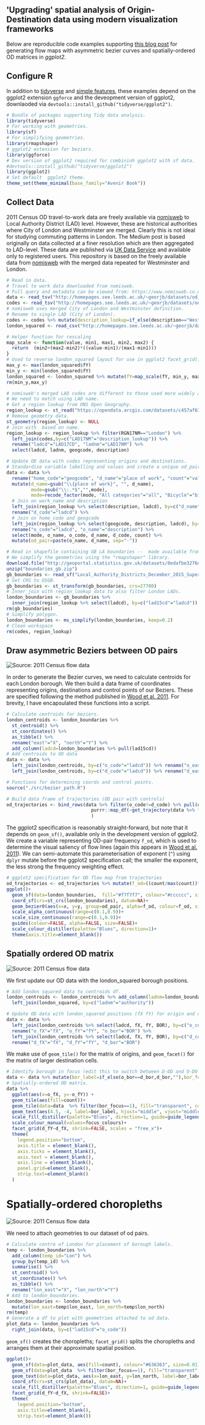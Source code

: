 'Upgrading' spatial analysis of Origin-Destination data using modern visualization frameworks
---------------------------------------------------------------------------------------------

Below are reproducible code examples supporting [this blog post](https://medium.com/@roger.beecham.231/upgrading-spatial-analysis-of-origin-destination-data-using-modern-vis-frameworks-part-1-of-2-ee1c6481a595) for generating flow maps with asymmetric bezier curves and spatially-ordered OD matrices in *ggplot2*.

Configure R
-----------

In addition to [tidyverse](https://cran.r-project.org/web/packages/tidyverse/index.html) and [simple features](https://cran.r-project.org/web/packages/sf/index.html), these examples depend on the ggplot2 extension `ggforce` and the deveopment version of ggplot2, downlaoded via `devtools::install_github("tidyverse/ggplot2")`.

``` r
# Bundle of packages supporting Tidy data analysis.
library(tidyverse)
# For working with geometries.
library(sf)
# For simplifying geometries.
library(rmapshaper)
# ggplot2 extension for beziers.
library(ggforce)
# Dev version of ggplot2 required for combininh ggplot2 with sf data. 
#devtools::install_github("tidyverse/ggplot2")
library(ggplot2)
# Set default  ggplot2 theme.
theme_set(theme_minimal(base_family="Avenir Book"))
```

Collect Data
------------

2011 Census OD travel-to-work data are freely available via [nomisweb](https://www.nomisweb.co.uk) to Local Authority District (LAD) level. However, these are historical authorities where City of London and Westminster are merged. Clearly this is not ideal for studying commuting patterns in London. The Medium post is based originally on data collected at a finer resolution which are then aggregated to LAD-level. These data are published via [UK Data Service](https://census.ukdataservice.ac.uk) and available only to registered users. This repository is based on the freely available data from [nomisweb](https://www.nomisweb.co.uk) with the merged data repeated for Westminster and London.

``` r
# Read in data.
# Travel to work data downloaded from nomisweb.
# Full query and metadata can be viewed from: https://www.nomisweb.co.uk/query/asv2htm.aspx.
data <- read_tsv("http://homepages.see.leeds.ac.uk/~georjb/datasets/od_ttw.tsv")
codes <- read_tsv("http://homepages.see.leeds.ac.uk/~georjb/datasets/od_ttw_codes.tsv")
# nomisweb uses merged City of London and Westminster definition.
# Rename to single LAD (City of London). 
codes <- codes %>% mutate(description_lookup=if_else(description=="Westminster,City of London","City of London", description))
london_squared <- read_csv("http://homepages.see.leeds.ac.uk/~georjb/datasets/london_squared.csv") 

# Helper function for rescaling
map_scale <- function(value, min1, max1, min2, max2) {
  return  (min2+(max2-min2)*((value-min1)/(max1-min1)))
}
# Used to reverse london_squared layout for use in ggplot2 facet_grid().
max_y <- max(london_squared$fY)
min_y <- min(london_squared$fY)
london_squared <- london_squared %>% mutate(fY=map_scale(fY, min_y, max_y, max_y, min_y))
rm(min_y,max_y)

# nomisweb's merged LAD codes are different to those used more widely and by ONS Open Geography. 
# We need to match using LAD name.
# Get a region lookup from ONS Open Geography.
region_lookup <- st_read("https://opendata.arcgis.com/datasets/c457af6314f24b20bb5de8fe41e05898_0.geojson")
# Remove geometry data.
st_geometry(region_lookup) <- NULL
# Join with  based on name. 
region_lookup <- region_lookup %>% filter(RGN17NM=="London") %>% 
  left_join(codes,by=c("LAD17NM"="description_lookup")) %>%
  rename("ladcd"="LAD17CD", "ladnm"="LAD17NM") %>% 
  select(ladcd, ladnm, geogcode, description)

# Update OD data with codes representing origins and destinations.
# Standardise variable labelling and values and create a unique od_pair variable.
data <- data %>% 
  rename("home_code"="geogcode", "d_name"="place of work", "count"="value", "mode"="Method of travel to wor") %>%
  mutate(d_name=gsub("\\{place of work}", "", d_name),
         mode=gsub("\\:.*$","",mode),
         mode=recode_factor(mode, "All categories"="all", "Bicycle"="bike", "On foot"="foot")) %>%
  # Join on work_name and description
  left_join(region_lookup %>% select(description, ladcd), by=c("d_name"="description")) %>%
  rename("d_code"="ladcd") %>%
  # Join on home_code and geogcode
  left_join(region_lookup %>% select(geogcode, description, ladcd), by=c("home_code"="geogcode")) %>%
  rename("o_code"="ladcd", "o_name"="description") %>%
  select(mode, o_name, o_code, d_name, d_code, count) %>% 
  mutate(od_pair=paste(o_name, d_name, sep="-"))

# Read in shapefile containing GB LA boundaries --  made available from ONS Open Geography Portal. 
# We simplify the geometries using the "rmapshaper" library.
download.file("http://geoportal.statistics.gov.uk/datasets/8edafbe3276d4b56aec60991cbddda50_3.zip", "boundaries_gb.zip")
unzip("boundaries_gb.zip")
gb_boundaries <- read_sf("Local_Authority_Districts_December_2015_Super_Generalised_Clipped_Boundaries_in_Great_Britain.shp")
# Set CRS to OSGB.
gb_boundaries <- st_transform(gb_boundaries, crs=27700)
# Inner_join with region_lookup data to also filter London LADs.
london_boundaries <- gb_boundaries %>%
  inner_join(region_lookup %>% select(ladcd), by=c("lad15cd"="ladcd")) 
rm(gb_boundaries)
# Simplify polygon.
london_boundaries <- ms_simplify(london_boundaries, keep=0.2)
# Clean workspace
rm(codes, region_lookup)
```

Draw asymmetric Beziers between OD pairs
----------------------------------------

![Source: 2011 Census flow data](./figures/od_bezier.png)

In order to generate the Bezier curves, we need to calculate centroids for each London borough. We then build a data frame of coordinates representing origins, destinations and control points of our Beziers. These are specified following the method published in [Wood et al. 2011](http://openaccess.city.ac.uk/538/). For brevity, I have encapsulated these functions into a script.

``` r
# Calculate centroids for beziers.
london_centroids <- london_boundaries %>%
  st_centroid() %>%
  st_coordinates() %>%
  as_tibble() %>%
  rename("east"="X", "north"="Y") %>%
  add_column(ladcd=london_boundaries %>% pull(lad15cd))
# Add centroids to OD data
data <- data %>% 
  left_join(london_centroids, by=c("o_code"="ladcd")) %>% rename("o_east"="east", "o_north"="north") %>% 
  left_join(london_centroids, by=c("d_code"="ladcd")) %>% rename("d_east"="east", "d_north"="north")

# Functions for determining coords and control points.
source("./src/bezier_path.R")

# Build data frame of trajectories (OD pair with controls)
od_trajectories <- bind_rows(data %>% filter(o_code!=d_code) %>% pull(od_pair) %>% unique %>%
                               purrr::map_df(~get_trajectory(data %>% filter(od_pair==.x))) 
                               )
```

The ggplot2 specification is reasonably straight-forward, but note that it depends on `geom_sf()`, available only in the development version of ggplot2. We create a variable representing OD-pair frequency `f_od`, which is used to determine the visual saliency of flow lines (again this appears in [Wood et al. 2011](http://openaccess.city.ac.uk/538/)). We can semi-automate this parameterisation of exponent (`^`) using `dplyr` mutate before the ggplot2 specification call; the smaller the exponent, the less strong the frequency weighting effect.

``` r
# ggplot2 specification for OD flow map from trajectories
od_trajectories <- od_trajectories %>% mutate(f_od=((count/max(count))^0.4))
ggplot()+
  geom_sf(data=london_boundaries,  fill="#f7f7f7", colour="#cccccc", size=0.1)+
  coord_sf(crs=st_crs(london_boundaries), datum=NA)+
  geom_bezier0(aes(x=x, y=y, group=od_pair, alpha=f_od, colour=f_od, size=f_od), data=od_trajectories)+
  scale_alpha_continuous(range=c(0.1,0.9))+
  scale_size_continuous(range=c(0.1,0.9))+
  guides(colour=FALSE, alpha=FALSE, size=FALSE)+
  scale_colour_distiller(palette="Blues", direction=1)+
  theme(axis.title=element_blank())
```

Spatially ordered OD matrix
---------------------------

![Source: 2011 Census flow data](./figures/od_matrix.png)

We first update our OD data with the london\_squared borough positions.

``` r
# Add london squared data to centroids df.
london_centroids <- london_centroids %>% add_column(ladnm=london_boundaries %>% pull(lad15nm)) %>% 
  left_join(london_squared, by=c("ladnm"="authority"))

# Update OD data with london_squared positions (fX fY) for origin and destination.
data <- data %>% 
  left_join(london_centroids %>% select(ladcd, fX, fY, BOR), by=c("o_code"="ladcd")) %>% 
  rename("o_fX"="fX", "o_fY"="fY", "o_bor"="BOR") %>%
  left_join(london_centroids %>% select(ladcd, fX, fY, BOR), by=c("d_code"="ladcd")) %>% 
  rename("d_fX"="fX", "d_fY"="fY", "d_bor"="BOR")
```

We make use of `geom_tile()` for the matrix of origins, and `geom_facet()` for the matrix of larger destination cells.

``` r
# Identify borough in focus (edit this to switch between D-OD and O-DO matrix).
data <- data %>% mutate(bor_label=if_else(o_bor==d_bor,d_bor,""),bor_focus=if_else(o_bor==d_bor,1,0))
# Spatially-ordered OD matrix.
data %>%
  ggplot(aes(x=o_fX, y=-o_fY)) +
  geom_tile(aes(fill=count))+
  geom_tile(data=data  %>% filter(bor_focus==1), fill="transparent", colour="#252525", size=0.4)+
  geom_text(aes(4.5, -4, label=bor_label, hjust="middle", vjust="middle"), colour="#252525", alpha=0.5, family="Avenir Book")+
  scale_fill_distiller(palette="Blues", direction=1, guide=guide_legend())+
  scale_colour_manual(values=focus_colours)+
  facet_grid(d_fY~d_fX, shrink=FALSE, scales = "free_x")+
  theme( 
    legend.position="bottom",
    axis.title = element_blank(),
    axis.ticks = element_blank(),
    axis.text = element_blank(),
    axis.line = element_blank(),
    panel.grid=element_blank(),
    strip.text=element_blank()
  )
```

Spatially-ordered choropleths
=============================

![Source: 2011 Census flow data](./figures/od_choropleths.png)

We need to attach geometries to our dataset of od pairs.

``` r
# Calculate centre of London for placement of borough labels.
temp <- london_boundaries %>%
  add_column(temp_id="Lon") %>%
  group_by(temp_id) %>%
  summarise() %>%
  st_centroid() %>%
  st_coordinates() %>%
  as_tibble() %>%
  rename("lon_east"="X", "lon_north"="Y") 
# Add to london_boundaries.
london_boundaries <- london_boundaries %>%
  mutate(lon_east=temp$lon_east, lon_north=temp$lon_north)
rm(temp)
# Generate a df to plot with geometries attached to od data.
plot_data <- london_boundaries %>% 
  right_join(data, by=c("lad15cd"="o_code"))
```

`geom_sf()` creates the choropleths; `facet_grid()` splits the choropleths and arranges them at their approximate spatial position.

``` r
ggplot()+
  geom_sf(data=plot_data, aes(fill=count), colour="#636363", size=0.01)+
  geom_sf(data=plot_data  %>% filter(bor_focus==1), fill="transparent",  colour="#636363", size=0.4)+
  geom_text(data=plot_data, aes(x=lon_east, y=lon_north, label=bor_label), colour="#252525", alpha=0.5, show.legend=FALSE, family="Avenir Book")+
  coord_sf(crs=st_crs(plot_data), datum=NA)+
  scale_fill_distiller(palette="Blues", direction=1, guide=guide_legend())+
  facet_grid(d_fY~d_fX, shrink=FALSE)+
  theme(
    legend.position="bottom",
    axis.title=element_blank(),
    strip.text=element_blank())
```
